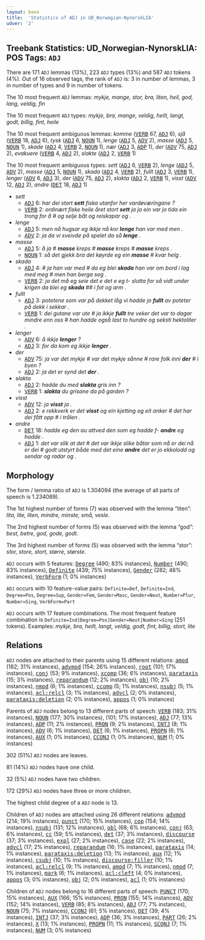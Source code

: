 ```yaml
---
layout: base
title:  'Statistics of ADJ in UD_Norwegian-NynorskLIA'
udver: '2'
---
```


## Treebank Statistics: UD_Norwegian-NynorskLIA: POS Tags: `ADJ`

There are 171 `ADJ` lemmas (13%), 223 `ADJ` types (13%) and 587 `ADJ` tokens (4%).
Out of 16 observed tags, the rank of `ADJ` is: 3 in number of lemmas, 3 in number of types and 9 in number of tokens.

The 10 most frequent `ADJ` lemmas: <em>mykje, mange, stor, bra, liten, heil, god, lang, veldig, fin</em>

The 10 most frequent `ADJ` types:  <em>mykje, bra, mange, veldig, heilt, langt, godt, billig, fint, heile</em>

The 10 most frequent ambiguous lemmas: <em>komme</em> (<tt><a href="no_nynorsklia-pos-VERB.html">VERB</a></tt> 67, <tt><a href="no_nynorsklia-pos-ADJ.html">ADJ</a></tt> 6), <em>sjå</em> (<tt><a href="no_nynorsklia-pos-VERB.html">VERB</a></tt> 18, <tt><a href="no_nynorsklia-pos-ADJ.html">ADJ</a></tt> 6), <em>tysk</em> (<tt><a href="no_nynorsklia-pos-ADJ.html">ADJ</a></tt> 6, <tt><a href="no_nynorsklia-pos-NOUN.html">NOUN</a></tt> 1), <em>lenge</em> (<tt><a href="no_nynorsklia-pos-ADJ.html">ADJ</a></tt> 5, <tt><a href="no_nynorsklia-pos-ADV.html">ADV</a></tt> 2), <em>masse</em> (<tt><a href="no_nynorsklia-pos-ADJ.html">ADJ</a></tt> 5, <tt><a href="no_nynorsklia-pos-NOUN.html">NOUN</a></tt> 1), <em>skade</em> (<tt><a href="no_nynorsklia-pos-ADJ.html">ADJ</a></tt> 4, <tt><a href="no_nynorsklia-pos-VERB.html">VERB</a></tt> 2, <tt><a href="no_nynorsklia-pos-NOUN.html">NOUN</a></tt> 1), <em>nær</em> (<tt><a href="no_nynorsklia-pos-ADJ.html">ADJ</a></tt> 3, <tt><a href="no_nynorsklia-pos-ADP.html">ADP</a></tt> 1), <em>der</em> (<tt><a href="no_nynorsklia-pos-ADV.html">ADV</a></tt> 75, <tt><a href="no_nynorsklia-pos-ADJ.html">ADJ</a></tt> 2), <em>evakuere</em> (<tt><a href="no_nynorsklia-pos-VERB.html">VERB</a></tt> 4, <tt><a href="no_nynorsklia-pos-ADJ.html">ADJ</a></tt> 2), <em>slakte</em> (<tt><a href="no_nynorsklia-pos-ADJ.html">ADJ</a></tt> 2, <tt><a href="no_nynorsklia-pos-VERB.html">VERB</a></tt> 1)

The 10 most frequent ambiguous types:  <em>sett</em> (<tt><a href="no_nynorsklia-pos-ADJ.html">ADJ</a></tt> 6, <tt><a href="no_nynorsklia-pos-VERB.html">VERB</a></tt> 2), <em>lenge</em> (<tt><a href="no_nynorsklia-pos-ADJ.html">ADJ</a></tt> 5, <tt><a href="no_nynorsklia-pos-ADV.html">ADV</a></tt> 2), <em>masse</em> (<tt><a href="no_nynorsklia-pos-ADJ.html">ADJ</a></tt> 5, <tt><a href="no_nynorsklia-pos-NOUN.html">NOUN</a></tt> 1), <em>skada</em> (<tt><a href="no_nynorsklia-pos-ADJ.html">ADJ</a></tt> 4, <tt><a href="no_nynorsklia-pos-VERB.html">VERB</a></tt> 2), <em>fullt</em> (<tt><a href="no_nynorsklia-pos-ADJ.html">ADJ</a></tt> 3, <tt><a href="no_nynorsklia-pos-VERB.html">VERB</a></tt> 1), <em>lenger</em> (<tt><a href="no_nynorsklia-pos-ADV.html">ADV</a></tt> 6, <tt><a href="no_nynorsklia-pos-ADJ.html">ADJ</a></tt> 3), <em>der</em> (<tt><a href="no_nynorsklia-pos-ADV.html">ADV</a></tt> 75, <tt><a href="no_nynorsklia-pos-ADJ.html">ADJ</a></tt> 2), <em>slakta</em> (<tt><a href="no_nynorsklia-pos-ADJ.html">ADJ</a></tt> 2, <tt><a href="no_nynorsklia-pos-VERB.html">VERB</a></tt> 1), <em>visst</em> (<tt><a href="no_nynorsklia-pos-ADV.html">ADV</a></tt> 12, <tt><a href="no_nynorsklia-pos-ADJ.html">ADJ</a></tt> 2), <em>andre</em> (<tt><a href="no_nynorsklia-pos-DET.html">DET</a></tt> 18, <tt><a href="no_nynorsklia-pos-ADJ.html">ADJ</a></tt> 1)


* <em>sett</em>
  * <tt><a href="no_nynorsklia-pos-ADJ.html">ADJ</a></tt> 6: <em>har dei stort <b>sett</b> fiska utanfor her vardøværingane ?</em>
  * <tt><a href="no_nynorsklia-pos-VERB.html">VERB</a></tt> 2: <em>ordinært fiske heile året stort <b>sett</b> ja ja ein var jo tida ein trong for å # og selje båt og reiskapar og .</em>
* <em>lenge</em>
  * <tt><a href="no_nynorsklia-pos-ADJ.html">ADJ</a></tt> 5: <em>men nå hugsar eg ikkje nå kor <b>lenge</b> han var med men .</em>
  * <tt><a href="no_nynorsklia-pos-ADV.html">ADV</a></tt> 2: <em>ja da vi sveivde på spelet da så <b>lenge</b> .</em>
* <em>masse</em>
  * <tt><a href="no_nynorsklia-pos-ADJ.html">ADJ</a></tt> 5: <em>å ja # <b>masse</b> kreps # <b>masse</b> kreps # <b>masse</b> kreps .</em>
  * <tt><a href="no_nynorsklia-pos-NOUN.html">NOUN</a></tt> 1: <em>så det gjekk bra det køyrde eg ein <b>masse</b> # kvar helg .</em>
* <em>skada</em>
  * <tt><a href="no_nynorsklia-pos-ADJ.html">ADJ</a></tt> 4: <em># ja han var med # da eg blei <b>skada</b> han var om bord i lag med meg # men han berga seg .</em>
  * <tt><a href="no_nynorsklia-pos-VERB.html">VERB</a></tt> 2: <em>ja det må eg seie det e det e eg t- slutta for så vidt under krigen da blei eg <b>skada</b> ## i fot og arm .</em>
* <em>fullt</em>
  * <tt><a href="no_nynorsklia-pos-ADJ.html">ADJ</a></tt> 3: <em>potetene som var på dekket låg vi hadde jo <b>fullt</b> av poteter på dekk i sekkar .</em>
  * <tt><a href="no_nynorsklia-pos-VERB.html">VERB</a></tt> 1: <em>dei gutane var ute # ja ikkje <b>fullt</b> tre veker det var to dagar mindre enn oss # han hadde også last to hundre og seksti hektoliter .</em>
* <em>lenger</em>
  * <tt><a href="no_nynorsklia-pos-ADV.html">ADV</a></tt> 6: <em>å ikkje <b>lenger</b> ?</em>
  * <tt><a href="no_nynorsklia-pos-ADJ.html">ADJ</a></tt> 3: <em>for da kom eg ikkje <b>lenger</b> .</em>
* <em>der</em>
  * <tt><a href="no_nynorsklia-pos-ADV.html">ADV</a></tt> 75: <em>ja var det mykje # var det mykje sånne # rare folk inni <b>der</b> # i byen ?</em>
  * <tt><a href="no_nynorsklia-pos-ADJ.html">ADJ</a></tt> 2: <em>ja det er synd det <b>der</b> .</em>
* <em>slakta</em>
  * <tt><a href="no_nynorsklia-pos-ADJ.html">ADJ</a></tt> 2: <em>hadde du med <b>slakta</b> gris inn ?</em>
  * <tt><a href="no_nynorsklia-pos-VERB.html">VERB</a></tt> 1: <em><b>slakta</b> du grisane da på garden ?</em>
* <em>visst</em>
  * <tt><a href="no_nynorsklia-pos-ADV.html">ADV</a></tt> 12: <em>ja <b>visst</b> ja .</em>
  * <tt><a href="no_nynorsklia-pos-ADJ.html">ADJ</a></tt> 2: <em>e rekkverk er det <b>visst</b> og ein kjetting og eit anker # det har dei fått opp # i trålen .</em>
* <em>andre</em>
  * <tt><a href="no_nynorsklia-pos-DET.html">DET</a></tt> 18: <em>hadde eg den au attved den som eg hadde f- <b>andre</b> eg hadde .</em>
  * <tt><a href="no_nynorsklia-pos-ADJ.html">ADJ</a></tt> 1: <em>det var slik at det # det var ikkje slike båtar som nå er dei nå er dei # godt utstyrt både med det eine <b>andre</b> det er jo ekkolodd og sendar og radar og .</em>

## Morphology

The form / lemma ratio of `ADJ` is 1.304094 (the average of all parts of speech is 1.234089).

The 1st highest number of forms (7) was observed with the lemma “liten”: <em>lita, lite, liten, mindre, minste, små, vesle</em>.

The 2nd highest number of forms (5) was observed with the lemma “god”: <em>best, betre, god, gode, godt</em>.

The 3rd highest number of forms (5) was observed with the lemma “stor”: <em>stor, store, stort, større, største</em>.

`ADJ` occurs with 5 features: <tt><a href="no_nynorsklia-feat-Degree.html">Degree</a></tt> (490; 83% instances), <tt><a href="no_nynorsklia-feat-Number.html">Number</a></tt> (490; 83% instances), <tt><a href="no_nynorsklia-feat-Definite.html">Definite</a></tt> (439; 75% instances), <tt><a href="no_nynorsklia-feat-Gender.html">Gender</a></tt> (282; 48% instances), <tt><a href="no_nynorsklia-feat-VerbForm.html">VerbForm</a></tt> (1; 0% instances)

`ADJ` occurs with 10 feature-value pairs: `Definite=Def`, `Definite=Ind`, `Degree=Pos`, `Degree=Sup`, `Gender=Fem`, `Gender=Masc`, `Gender=Neut`, `Number=Plur`, `Number=Sing`, `VerbForm=Part`

`ADJ` occurs with 17 feature combinations.
The most frequent feature combination is `Definite=Ind|Degree=Pos|Gender=Neut|Number=Sing` (251 tokens).
Examples: <em>mykje, bra, heilt, langt, veldig, godt, fint, billig, stort, lite</em>


## Relations

`ADJ` nodes are attached to their parents using 15 different relations: <tt><a href="no_nynorsklia-dep-amod.html">amod</a></tt> (182; 31% instances), <tt><a href="no_nynorsklia-dep-advmod.html">advmod</a></tt> (154; 26% instances), <tt><a href="no_nynorsklia-dep-root.html">root</a></tt> (101; 17% instances), <tt><a href="no_nynorsklia-dep-conj.html">conj</a></tt> (53; 9% instances), <tt><a href="no_nynorsklia-dep-xcomp.html">xcomp</a></tt> (36; 6% instances), <tt><a href="no_nynorsklia-dep-parataxis.html">parataxis</a></tt> (15; 3% instances), <tt><a href="no_nynorsklia-dep-reparandum.html">reparandum</a></tt> (12; 2% instances), <tt><a href="no_nynorsklia-dep-obj.html">obj</a></tt> (10; 2% instances), <tt><a href="no_nynorsklia-dep-nmod.html">nmod</a></tt> (6; 1% instances), <tt><a href="no_nynorsklia-dep-ccomp.html">ccomp</a></tt> (5; 1% instances), <tt><a href="no_nynorsklia-dep-nsubj.html">nsubj</a></tt> (5; 1% instances), <tt><a href="no_nynorsklia-dep-acl-relcl.html">acl:relcl</a></tt> (3; 1% instances), <tt><a href="no_nynorsklia-dep-advcl.html">advcl</a></tt> (2; 0% instances), <tt><a href="no_nynorsklia-dep-parataxis-deletion.html">parataxis:deletion</a></tt> (2; 0% instances), <tt><a href="no_nynorsklia-dep-appos.html">appos</a></tt> (1; 0% instances)

Parents of `ADJ` nodes belong to 13 different parts of speech: <tt><a href="no_nynorsklia-pos-VERB.html">VERB</a></tt> (183; 31% instances), <tt><a href="no_nynorsklia-pos-NOUN.html">NOUN</a></tt> (177; 30% instances),  (101; 17% instances), <tt><a href="no_nynorsklia-pos-ADJ.html">ADJ</a></tt> (77; 13% instances), <tt><a href="no_nynorsklia-pos-ADP.html">ADP</a></tt> (11; 2% instances), <tt><a href="no_nynorsklia-pos-PRON.html">PRON</a></tt> (9; 2% instances), <tt><a href="no_nynorsklia-pos-INTJ.html">INTJ</a></tt> (8; 1% instances), <tt><a href="no_nynorsklia-pos-ADV.html">ADV</a></tt> (6; 1% instances), <tt><a href="no_nynorsklia-pos-DET.html">DET</a></tt> (6; 1% instances), <tt><a href="no_nynorsklia-pos-PROPN.html">PROPN</a></tt> (6; 1% instances), <tt><a href="no_nynorsklia-pos-AUX.html">AUX</a></tt> (1; 0% instances), <tt><a href="no_nynorsklia-pos-CCONJ.html">CCONJ</a></tt> (1; 0% instances), <tt><a href="no_nynorsklia-pos-NUM.html">NUM</a></tt> (1; 0% instances)

302 (51%) `ADJ` nodes are leaves.

81 (14%) `ADJ` nodes have one child.

32 (5%) `ADJ` nodes have two children.

172 (29%) `ADJ` nodes have three or more children.

The highest child degree of a `ADJ` node is 13.

Children of `ADJ` nodes are attached using 26 different relations: <tt><a href="no_nynorsklia-dep-advmod.html">advmod</a></tt> (214; 19% instances), <tt><a href="no_nynorsklia-dep-punct.html">punct</a></tt> (170; 15% instances), <tt><a href="no_nynorsklia-dep-cop.html">cop</a></tt> (154; 14% instances), <tt><a href="no_nynorsklia-dep-nsubj.html">nsubj</a></tt> (131; 12% instances), <tt><a href="no_nynorsklia-dep-obl.html">obl</a></tt> (68; 6% instances), <tt><a href="no_nynorsklia-dep-conj.html">conj</a></tt> (63; 6% instances), <tt><a href="no_nynorsklia-dep-cc.html">cc</a></tt> (59; 5% instances), <tt><a href="no_nynorsklia-dep-det.html">det</a></tt> (37; 3% instances), <tt><a href="no_nynorsklia-dep-discourse.html">discourse</a></tt> (37; 3% instances), <tt><a href="no_nynorsklia-dep-expl.html">expl</a></tt> (27; 2% instances), <tt><a href="no_nynorsklia-dep-case.html">case</a></tt> (22; 2% instances), <tt><a href="no_nynorsklia-dep-advcl.html">advcl</a></tt> (17; 2% instances), <tt><a href="no_nynorsklia-dep-reparandum.html">reparandum</a></tt> (16; 1% instances), <tt><a href="no_nynorsklia-dep-parataxis.html">parataxis</a></tt> (14; 1% instances), <tt><a href="no_nynorsklia-dep-parataxis-deletion.html">parataxis:deletion</a></tt> (13; 1% instances), <tt><a href="no_nynorsklia-dep-aux.html">aux</a></tt> (12; 1% instances), <tt><a href="no_nynorsklia-dep-csubj.html">csubj</a></tt> (10; 1% instances), <tt><a href="no_nynorsklia-dep-discourse-filler.html">discourse:filler</a></tt> (10; 1% instances), <tt><a href="no_nynorsklia-dep-acl-relcl.html">acl:relcl</a></tt> (9; 1% instances), <tt><a href="no_nynorsklia-dep-amod.html">amod</a></tt> (7; 1% instances), <tt><a href="no_nynorsklia-dep-nmod.html">nmod</a></tt> (7; 1% instances), <tt><a href="no_nynorsklia-dep-mark.html">mark</a></tt> (6; 1% instances), <tt><a href="no_nynorsklia-dep-acl-cleft.html">acl:cleft</a></tt> (4; 0% instances), <tt><a href="no_nynorsklia-dep-appos.html">appos</a></tt> (3; 0% instances), <tt><a href="no_nynorsklia-dep-obj.html">obj</a></tt> (2; 0% instances), <tt><a href="no_nynorsklia-dep-acl.html">acl</a></tt> (1; 0% instances)

Children of `ADJ` nodes belong to 16 different parts of speech: <tt><a href="no_nynorsklia-pos-PUNCT.html">PUNCT</a></tt> (170; 15% instances), <tt><a href="no_nynorsklia-pos-AUX.html">AUX</a></tt> (166; 15% instances), <tt><a href="no_nynorsklia-pos-PRON.html">PRON</a></tt> (155; 14% instances), <tt><a href="no_nynorsklia-pos-ADV.html">ADV</a></tt> (152; 14% instances), <tt><a href="no_nynorsklia-pos-VERB.html">VERB</a></tt> (85; 8% instances), <tt><a href="no_nynorsklia-pos-ADJ.html">ADJ</a></tt> (77; 7% instances), <tt><a href="no_nynorsklia-pos-NOUN.html">NOUN</a></tt> (75; 7% instances), <tt><a href="no_nynorsklia-pos-CCONJ.html">CCONJ</a></tt> (61; 5% instances), <tt><a href="no_nynorsklia-pos-DET.html">DET</a></tt> (39; 4% instances), <tt><a href="no_nynorsklia-pos-INTJ.html">INTJ</a></tt> (37; 3% instances), <tt><a href="no_nynorsklia-pos-ADP.html">ADP</a></tt> (36; 3% instances), <tt><a href="no_nynorsklia-pos-PART.html">PART</a></tt> (26; 2% instances), <tt><a href="no_nynorsklia-pos-X.html">X</a></tt> (13; 1% instances), <tt><a href="no_nynorsklia-pos-PROPN.html">PROPN</a></tt> (11; 1% instances), <tt><a href="no_nynorsklia-pos-SCONJ.html">SCONJ</a></tt> (7; 1% instances), <tt><a href="no_nynorsklia-pos-NUM.html">NUM</a></tt> (3; 0% instances)

